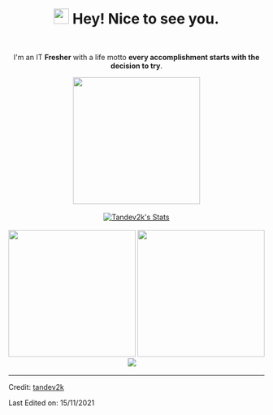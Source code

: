 <div align="center">
<h1><img src="https://emojis.slackmojis.com/emojis/images/1531849430/4246/blob-sunglasses.gif?1531849430" width="30"/> Hey! Nice to see you.</h1>

<br>

<p> I'm an IT <strong>Fresher</strong> with a life motto <strong>every accomplishment starts with the decision to try</strong>.</p>
<img src="https://res.cloudinary.com/dmtopd6ps/image/upload/v1636939773/DSC_7377_tan_zvbqzk.jpg" width="250px">
<br>
<br>
  <a href="https://github.com/tandev2k" class="rich-diff-level-one">
    <img src="https://github-readme-stats.vercel.app/api?username=tandev2k&icon_color=586069&text_color=586069&bg_color=fff&line_height=30&hide_title=true&title_color=0366d6" alt="Tandev2k's Stats" >
  </a>
<br>
<br>
  <img src="https://res.cloudinary.com/dmtopd6ps/image/upload/c_scale,w_250/v1636940297/quiz_result_r92_dao0fz.gif" width="250x"/>
  <img src="https://res.cloudinary.com/dmtopd6ps/image/upload/c_scale,w_250/v1636941420/a_txsscl.gif" width="250px"/>
  <img src="https://res.cloudinary.com/dmtopd6ps/image/upload/c_scale,h_140/v1636941587/13662be7764f37ce59f35f3d3f71f9a1_ftnunc.gif" />
  &emsp;
<br>
</div>

------

Credit: [tandev2k](https://github.com/tandev2k)

Last Edited on: 15/11/2021
